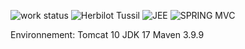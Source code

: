 ![work status](https://img.shields.io/badge/work-on%20progress-red.svg)
![Herbilot Tussil](https://img.shields.io/badge/Herbilot%20Tussil-Java-green)
![JEE](https://img.shields.io/badge/JEE-Android-blue)
![SPRING MVC](https://img.shields.io/badge/SPRING%20MVC-20yellowgreen)


Environnement:
Tomcat 10
JDK 17
Maven 3.9.9
